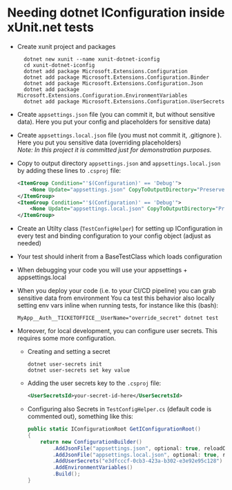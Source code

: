 # Needing dotnet IConfiguration inside xUnit.net tests

* Create xunit project and packages
    
        dotnet new xunit --name xunit-dotnet-iconfig
        cd xunit-dotnet-iconfig
        dotnet add package Microsoft.Extensions.Configuration
        dotnet add package Microsoft.Extensions.Configuration.Binder
        dotnet add package Microsoft.Extensions.Configuration.Json
        dotnet add package Microsoft.Extensions.Configuration.EnvironmentVariables
        dotnet add package Microsoft.Extensions.Configuration.UserSecrets        

* Create `appsettings.json` file (you can commit it, but without sensitive data). Here you put your config and placeholders for sensitive data)

* Create `appsettings.local.json` file (you must not commit it, .gitignore ). Here you put you sensitive data (overriding placeholders)  
_Note: In this project it is committed just for demonstration purposes._

* Copy to output directory `appsettings.json` and `appsettings.local.json` by adding these lines to `.csproj` file:

    ```xml
    <ItemGroup Condition="'$(Configuration)' == 'Debug'">
        <None Update="appsettings.json" CopyToOutputDirectory="PreserveNewest" />
    </ItemGroup>
    <ItemGroup Condition="'$(Configuration)' == 'Debug'">
        <None Update="appsettings.local.json" CopyToOutputDirectory="PreserveNewest" />
    </ItemGroup>
    ```

* Create an Utilty class (`TestConfigHelper`) for setting up IConfiguration in every test and binding configuration to your config object (adjust as needed)

* Your test should inherit from a BaseTestClass which loads configuration

* When debugging your code you will use your appsettings + appsettings.local

* When you deploy your code (i.e. to your CI/CD pipeline) you can grab sensitive data from environment
  You ca test this behavior also locally setting env vars inline when running tests, for instance like this (bash):

    ```          
    MyApp__Auth__TICKETOFFICE__UserName="override_secret" dotnet test
    ```

* Moreover, for local development, you can configure user secrets. This requires some more configuration.
    * Creating and setting a secret

        ```
        dotnet user-secrets init
        dotnet user-secrets set key value
        ```
    
    * Adding the user secrets key to the `.csproj` file:

        ```xml
        <UserSecretsId>your-secret-id-here</UserSecretsId>
        ```

    * Configuring also Secrets in `TestConfigHelper.cs` (default code is commented out), something like this:

        ```cs
        public static IConfigurationRoot GetIConfigurationRoot()
        {
            return new ConfigurationBuilder()
                .AddJsonFile("appsettings.json", optional: true, reloadOnChange: true)
                .AddJsonFile("appsettings.local.json", optional: true, reloadOnChange: true)
                .AddUserSecrets("e3dfcccf-0cb3-423a-b302-e3e92e95c128")         // <-- this is the new line !!
                .AddEnvironmentVariables()
                .Build();
        }
        ```
